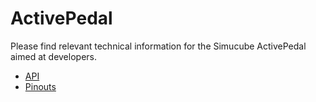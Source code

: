 # ActivePedal

Please find relevant technical information for the Simucube ActivePedal aimed at developers.

- [API](API.md)
- [Pinouts](Pinouts.md)
